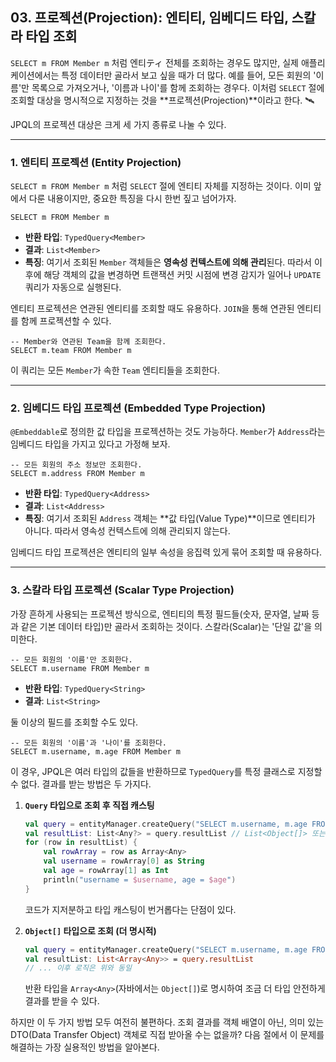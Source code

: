 ## 03\. 프로젝션(Projection): 엔티티, 임베디드 타입, 스칼라 타입 조회

`SELECT m FROM Member m` 처럼 엔티ティ 전체를 조회하는 경우도 많지만, 실제 애플리케이션에서는 특정 데이터만 골라서 보고 싶을 때가 더 많다. 예를 들어, 모든 회원의 '이름'만 목록으로 가져오거나, '이름과 나이'를 함께 조회하는 경우다. 이처럼 `SELECT` 절에 조회할 대상을 명시적으로 지정하는 것을 \*\*프로젝션(Projection)\*\*이라고 한다. 🛰️

JPQL의 프로젝션 대상은 크게 세 가지 종류로 나눌 수 있다.

-----

### **1. 엔티티 프로젝션 (Entity Projection)**

`SELECT m FROM Member m` 처럼 `SELECT` 절에 엔티티 자체를 지정하는 것이다. 이미 앞에서 다룬 내용이지만, 중요한 특징을 다시 한번 짚고 넘어가자.

```jpql
SELECT m FROM Member m
```

  * **반환 타입**: `TypedQuery<Member>`
  * **결과**: `List<Member>`
  * **특징**: 여기서 조회된 `Member` 객체들은 **영속성 컨텍스트에 의해 관리**된다. 따라서 이후에 해당 객체의 값을 변경하면 트랜잭션 커밋 시점에 변경 감지가 일어나 `UPDATE` 쿼리가 자동으로 실행된다.

엔티티 프로젝션은 연관된 엔티티를 조회할 때도 유용하다. `JOIN`을 통해 연관된 엔티티를 함께 프로젝션할 수 있다.

```jpql
-- Member와 연관된 Team을 함께 조회한다.
SELECT m.team FROM Member m
```

이 쿼리는 모든 `Member`가 속한 `Team` 엔티티들을 조회한다.

-----

### **2. 임베디드 타입 프로젝션 (Embedded Type Projection)**

`@Embeddable`로 정의한 값 타입을 프로젝션하는 것도 가능하다. `Member`가 `Address`라는 임베디드 타입을 가지고 있다고 가정해 보자.

```jpql
-- 모든 회원의 주소 정보만 조회한다.
SELECT m.address FROM Member m
```

  * **반환 타입**: `TypedQuery<Address>`
  * **결과**: `List<Address>`
  * **특징**: 여기서 조회된 `Address` 객체는 \*\*값 타입(Value Type)\*\*이므로 엔티티가 아니다. 따라서 영속성 컨텍스트에 의해 관리되지 않는다.

임베디드 타입 프로젝션은 엔티티의 일부 속성을 응집력 있게 묶어 조회할 때 유용하다.

-----

### **3. 스칼라 타입 프로젝션 (Scalar Type Projection)**

가장 흔하게 사용되는 프로젝션 방식으로, 엔티티의 특정 필드들(숫자, 문자열, 날짜 등과 같은 기본 데이터 타입)만 골라서 조회하는 것이다. 스칼라(Scalar)는 '단일 값'을 의미한다.

```jpql
-- 모든 회원의 '이름'만 조회한다.
SELECT m.username FROM Member m
```

  * **반환 타입**: `TypedQuery<String>`
  * **결과**: `List<String>`

둘 이상의 필드를 조회할 수도 있다.

```jpql
-- 모든 회원의 '이름'과 '나이'를 조회한다.
SELECT m.username, m.age FROM Member m
```

이 경우, JPQL은 여러 타입의 값들을 반환하므로 `TypedQuery`를 특정 클래스로 지정할 수 없다. 결과를 받는 방법은 두 가지다.

1.  **`Query` 타입으로 조회 후 직접 캐스팅**

    ```kotlin
    val query = entityManager.createQuery("SELECT m.username, m.age FROM Member m")
    val resultList: List<Any?> = query.resultList // List<Object[]> 또는 코틀린에서는 List<Any?>
    for (row in resultList) {
        val rowArray = row as Array<Any>
        val username = rowArray[0] as String
        val age = rowArray[1] as Int
        println("username = $username, age = $age")
    }
    ```

    코드가 지저분하고 타입 캐스팅이 번거롭다는 단점이 있다.

2.  **`Object[]` 타입으로 조회 (더 명시적)**

    ```kotlin
    val query = entityManager.createQuery("SELECT m.username, m.age FROM Member m", Array<Any>::class.java)
    val resultList: List<Array<Any>> = query.resultList
    // ... 이후 로직은 위와 동일
    ```

    반환 타입을 `Array<Any>`(자바에서는 `Object[]`)로 명시하여 조금 더 타입 안전하게 결과를 받을 수 있다.

하지만 이 두 가지 방법 모두 여전히 불편하다. 조회 결과를 객체 배열이 아닌, 의미 있는 DTO(Data Transfer Object) 객체로 직접 받아올 수는 없을까? 다음 절에서 이 문제를 해결하는 가장 실용적인 방법을 알아본다.